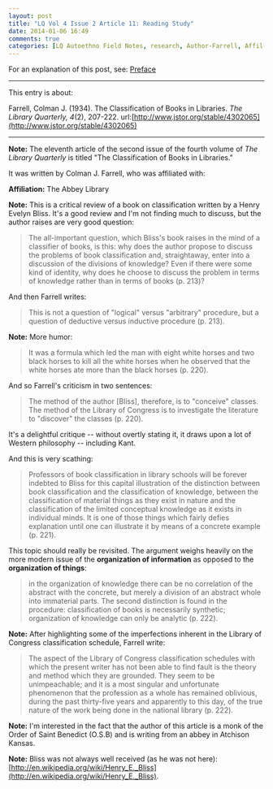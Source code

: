 ```yaml
---
layout: post
title: "LQ Vol 4 Issue 2 Article 11: Reading Study"
date: 2014-01-06 16:49
comments: true
categories: [LQ Autoethno Field Notes, research, Author-Farrell, Affil-The Abbey Library]
---
```


For an explanation of this post, see:
[Preface](/blog/2013/08/14/lq-autoethnography-research-journal-preface/)

---

This entry is about:

Farrell, Colman J. (1934). The Classification of Books in
Libraries. *The Library Quarterly, 4*(2), 207-222.
url:[http://www.jstor.org/stable/4302065](http://www.jstor.org/stable/4302065)

---

**Note:** The eleventh article of the second issue of the fourth
volume of *The Library Quarterly* is titled "The Classification of
Books in Libraries."

It was written by Colman J. Farrell, who was affiliated
with:

**Affiliation:** The Abbey Library

**Note:** This is a critical review of a book on classification
written by a Henry Evelyn Bliss. It's a good review and I'm not
finding much to discuss, but the author raises are very good
question:

> The all-important question, which Bliss's book raises in the
> mind of a classifier of books, is this: why does the author
> propose to discuss the problems of book classification and,
> straightaway, enter into a discussion of the divisions of
> knowledge? Even if there were some kind of identity, why does he
> choose to discuss the problem in terms of knowledge rather than
> in terms of books (p. 213)?

And then Farrell writes:

> This is not a question of "logical" versus "arbitrary"
> procedure, but a question of deductive versus inductive
> procedure (p. 213).

**Note:** More humor:

> It was a formula which led the man with eight white horses and
> two black horses to kill all the white horses when he observed
> that the white horses ate more than the black horses (p. 220).

And so Farrell's criticism in two sentences:

> The method of the author \[Bliss\], therefore, is to "conceive"
> classes. The method of the Library of Congress is to investigate
> the literature to "discover" the classes (p. 220).

It's a delightful critique -- without overtly stating it, it draws
upon a lot of Western philosophy -- including Kant.

And this is very scathing:

> Professors of book classification in library schools will be
> forever indebted to Bliss for this capital illustration of the
> distinction between book classification and the classification
> of knowledge, between the classification of material things as
> they exist in nature and the classification of the limited
> conceptual knowledge as it exists in individual minds. It is one
> of those things which fairly defies explanation until one can
> illustrate it by means of a concrete example (p. 221).

This topic should really be revisited. The argument weighs heavily
on the more modern issue of the **organization of information** as
opposed to the **organization of things**:

> in the organization of knowledge there can be no correlation of
> the abstract with the concrete, but merely a division of an
> abstract whole into immaterial parts. The second distinction is
> found in the procedure: classification of books is necessarily
> synthetic; organization of knowledge can only be analytic (p.
> 222).

**Note:** After highlighting some of the imperfections inherent in
the Library of Congress classification schedule, Farrell write:

> The aspect of the Library of Congress classification schedules
> with which the present writer has not been able to find fault is
> the theory and method which they are grounded. They seem to be
> unimpeachable; and it is a most singular and unfortunate
> phenomenon that the profession as a whole has remained
> oblivious, during the past thirty-five years and apparently to
> this day, of the true nature of the work being done in the
> national library (p. 222).

**Note:** I'm interested in the fact that the author of this
article is a monk of the Order of Saint Benedict (O.S.B) and is
writing from an abbey in Atchison Kansas.

**Note:** Bliss was not always well received (as he
was not here):
[http://en.wikipedia.org/wiki/Henry_E._Bliss](http://en.wikipedia.org/wiki/Henry_E._Bliss).
